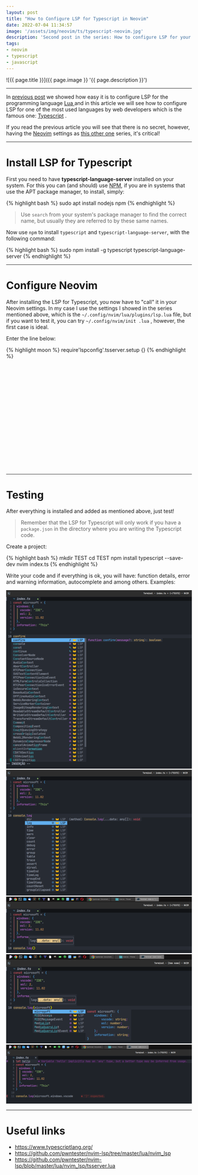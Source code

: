 ```yaml
---
layout: post
title: "How to Configure LSP for Typescript in Neovim"
date: 2022-07-04 11:34:57
image: '/assets/img/neovim/ts/typescript-neovim.jpg'
description: 'Second post in the series: How to configure LSP for your programming language in Neovim.'
tags:
- neovim
- typescript
- javascript
---
```


![{{ page.title }}]({{ page.image }} '{{ page.description }}')

---

In [previous post](https://terminalroot.com/how-to-install-lua-lsp-on-neovim/) we showed how easy it is to configure LSP for the programming language [Lua ](https://terminalroot.com/tags#lua) and in this article we will see how to configure LSP for one of the most used languages by web developers which is the famous one: [Typescript](https://www.typescriptlang.org/) .

If you read the previous article you will see that there is no secret, however, having the [Neovim](https://terminalroot.com/tags#neovim) settings as [this other one](https://terminalroot.com/all-about-neovim-with-lua-how-to-customize-from-zero/) series, it's critical!

---

# Install LSP for Typescript
First you need to have **typescript-language-server** installed on your system. For this you can (and should) use [NPM](https://www.npmjs.com/), if you are in systems that use the APT package manager, to install, simply:

{% highlight bash %}
sudo apt install nodejs npm
{% endhighlight %}
> Use `search` from your system's package manager to find the correct name, but usually they are referred to by these same names.

Now use `npm` to install `typescript` and `typescript-language-server`, with the following command:

{% highlight bash %}
sudo npm install -g typescript typescript-language-server
{% endhighlight %}

---

# Configure Neovim
After installing the LSP for Typescript, you now have to "call" it in your Neovim settings. In my case I use the settings I showed in the series mentioned above, which is the `~/.config/nvim/lua/plugins/lsp.lua` file, but if you want to test it, you can try `~/.config/nvim/init .lua` , however, the first case is ideal.

Enter the line below:

{% highlight moon %}
require'lspconfig'.tsserver.setup {}
{% endhighlight %}


<!-- SQUARE - GAMES ROOT -->
<script async src="//pagead2.googlesyndication.com/pagead/js/adsbygoogle.js"></script>
<ins class="adsbygoogle"
style="display:inline-block;width:336px;height:280px"
data-ad-client="ca-pub-2838251107855362"
data-ad-slot="5351066970"></ins>
<script>
(adsbygoogle = window.adsbygoogle || []).push({});
</script>

---

# Testing
After everything is installed and added as mentioned above, just test!
> Remember that the LSP for Typescript will only work if you have a `package.json` in the directory where you are writing the Typescript code.

Create a project:

{% highlight bash %}
mkdir TEST
cd TEST
npm install typescript --save-dev
nvim index.ts
{% endhighlight %}

Write your code and if everything is ok, you will have: function details, error and warning information, autocomplete and among others. Examples:

![Typescript LSP 1](/assets/img/neovim/ts/typescript-nvim-1.png)
![Typescript LSP 2](/assets/img/neovim/ts/typescript-nvim-2.png)
![Typescript LSP 3](/assets/img/neovim/ts/typescript-nvim-3.png)
![Typescript LSP 4](/assets/img/neovim/ts/typescript-nvim-4.png)
![Typescript LSP 5](/assets/img/neovim/ts/typescript-nvim-5.png)



---

# Useful links
+ <https://www.typescriptlang.org/>
+ <https://github.com/pwntester/nvim-lsp/tree/master/lua/nvim_lsp>
+ <https://github.com/pwntester/nvim-lsp/blob/master/lua/nvim_lsp/tsserver.lua>
